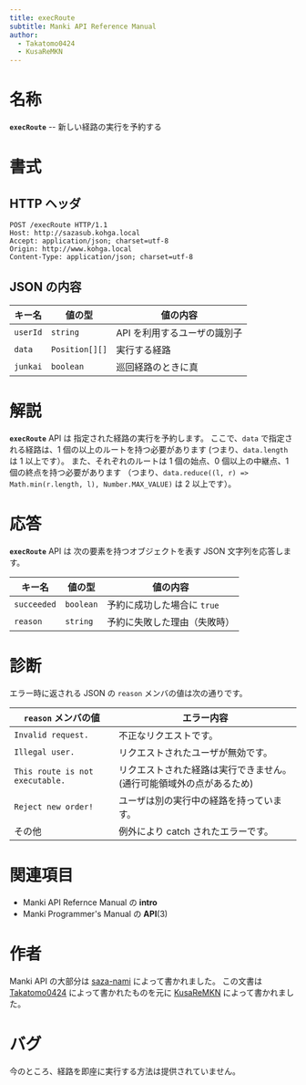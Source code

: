 ```yaml
---
title: execRoute
subtitle: Manki API Reference Manual
author:
  - Takatomo0424
  - KusaReMKN
---
```


# 名称

**`execRoute`** -- 新しい経路の実行を予約する

# 書式

## HTTP ヘッダ

```http
POST /execRoute HTTP/1.1
Host: http://sazasub.kohga.local
Accept: application/json; charset=utf-8
Origin: http://www.kohga.local
Content-Type: application/json; charset=utf-8
```

## JSON の内容

| キー名   | 値の型         | 値の内容                     |
| -------- | -------------- | ---------------------------- |
| `userId` | `string`       | API を利用するユーザの識別子 |
| `data`   | `Position[][]` | 実行する経路                 |
| `junkai` | `boolean`      | 巡回経路のときに真           |

# 解説

**`execRoute`** API は
指定された経路の実行を予約します。
ここで、`data` で指定される経路は、1 個の以上のルートを持つ必要があります
(つまり、`data.length` は 1 以上です）。
また、それぞれのルートは
1 個の始点、0 個以上の中継点、1 個の終点を持つ必要があります
（つまり、`data.reduce((l, r) => Math.min(r.length, l), Number.MAX_VALUE)` は
2 以上です）。

# 応答

**`execRoute`** API は
次の要素を持つオブジェクトを表す JSON 文字列を応答します。

| キー名      | 値の型    | 値の内容                     |
| ----------- | --------- | ---------------------------- |
| `succeeded` | `boolean` | 予約に成功した場合に `true`  |
| `reason`    | `string`  | 予約に失敗した理由（失敗時） |

# 診断

エラー時に返される JSON の `reason` メンバの値は次の通りです。

| `reason` メンバの値             | エラー内容                                                           |
| ------------------------------- | -------------------------------------------------------------------- |
| `Invalid request.`              | 不正なリクエストです。                                               |
| `Illegal user.`                 | リクエストされたユーザが無効です。                                   |
| `This route is not executable.` | リクエストされた経路は実行できません。(通行可能領域外の点があるため) |
| `Reject new order!`             | ユーザは別の実行中の経路を持っています。                             |
| その他                          | 例外により catch されたエラーです。                                  |

# 関連項目

- Manki API Refernce Manual の **intro**
- Manki Programmer's Manual の **API**(3)

# 作者

Manki API の大部分は [saza-nami][saza-nami] によって書かれました。
この文書は [Takatomo0424][takatomo0424] によって書かれたものを元に
[KusaReMKN][kusaremkn] によって書かれました。

# バグ

今のところ、経路を即座に実行する方法は提供されていません。

[saza-nami]: https://github.com/saza-nami
[takatomo0424]: https://github.com/Takatomo0424
[kusaremkn]: https://github.com/KusaReMKN
